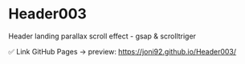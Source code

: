 # Header003
Header landing parallax scroll effect - gsap &amp; scrolltriger

✅ Link GitHub Pages -> preview:  https://joni92.github.io/Header003/
